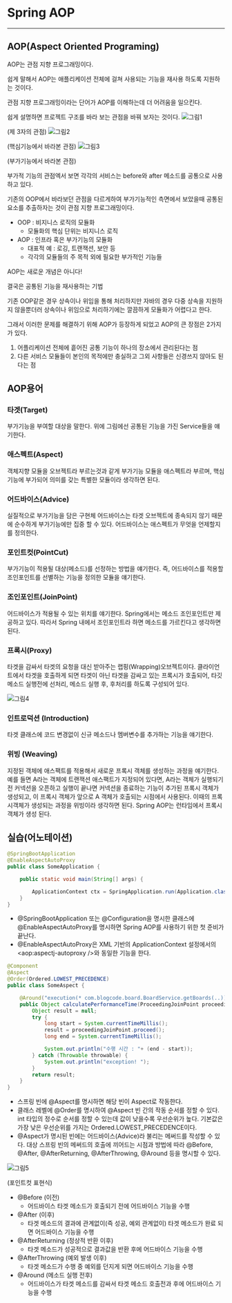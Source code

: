 # Spring AOP
---

## AOP(Aspect Oriented Programing)

AOP는 관점 지향 프로그래밍이다.

쉽게 말해서 AOP는 애플리케이션 전체에 걸쳐 사용되는 기능을 재사용 하도록 지원하는 것이다.

관점 지향 프로그래밍이라는 단어가 AOP를 이해하는데 더 어려움을 일으킨다.

쉽게 설명하면 프로젝트 구조를 바라 보는 관점을 바꿔 보자는 것이다.
![그림1](https://img1.daumcdn.net/thumb/R1280x0/?scode=mtistory&fname=http%3A%2F%2Fcfile23.uf.tistory.com%2Fimage%2F2108D041584969DA190575)

(제 3자의 관점)
![그림2](https://img1.daumcdn.net/thumb/R1280x0/?scode=mtistory&fname=http%3A%2F%2Fcfile4.uf.tistory.com%2Fimage%2F273B244458496A0A1B7AC5)

(핵심기능에서 바라본 관점)
![그림3](https://img1.daumcdn.net/thumb/R1280x0/?scode=mtistory&fname=http%3A%2F%2Fcfile3.uf.tistory.com%2Fimage%2F2473C33D58496A2A0F6DF9)

(부가기능에서 바라본 관점)

부가적 기능의 관점엑서 보면 각각의 서비스는 before와 after 메소드를 공통으로 사용하고 있다.

기존의 OOP에서 바라보던 관점을 다르게하여 부가기능적인 측면에서 보았을때 공통된 요소를 추출하자는 것이 관점 지향 프로그래밍이다.

- OOP : 비지니스 로직의 모듈화
    - 모듈화의 핵심 단위는 비지니스 로직
- AOP : 인프라 혹은 부가기능의 모듈화
    - 대표적 예 : 로깅, 트랜잭션, 보안 등
    - 각각의 모듈들의 주 목적 외에 필요한 부가적인 기능들

AOP는 새로운 개념은 아니다!

결국은 공통된 기능을 재사용하는 기법

기존 OOP같은 경우 상속이나 위임을 통해 처리하지만 자바의 경우 다중 상속을 지원하지 않을뿐더러 상속이나 위임으로 처리하기에는 깔끔하게 모듈화가 어렵다고 한다.

그래서 이러한 문제를 해결하기 위해 AOP가 등장하게 되었고 AOP의 큰 장점은 2가지가 있다.
1. 어플리케이션 전체에 흩어진 공통 기능이 하나의 장소에서 관리된다는 점
2. 다른 서비스 모듈들이 본인의 목적에만 충실하고 그외 사항들은 신경쓰지 않아도 된다는 점 

## AOP용어

### 타겟(Target)
부가기능을 부여할 대상을 말한다.
위에 그림에선 공통된 기능을 가진 Service들을 얘기한다.

### 애스펙트(Aspect)
객체지향 모듈을 오브젝트라 부르는것과 같게 부가기능 모듈을 애스펙트라 부르며, 핵심기능에 부가되어 의미를 갖는 특별한 모듈이라 생각하면 된다.

### 어드바이스(Advice)
실질적으로 부가기능을 담은 구현체
어드바이스는 타겟 오브젝트에 종속되지 않기 때문에 순수하게 부가기능에만 집중 할 수 있다.
어드바이스는 애스펙트가 무엇을 언제할지를 정의한다.

### 포인트컷(PointCut)
부가기능이 적용될 대상(메소드)를 선정하는 방법을 얘기한다.
즉, 어드바이스를 적용할 조인포인트를 선별하는 기능을 정의한 모듈을 얘기한다.

### 조인포인트(JoinPoint)
어드바이스가 적용될 수 있는 위치를 얘기한다.
Spring에서는 메소드 조인포인트만 제공하고 있다.
따라서 Spring 내에서 조인포인트라 하면 메소드를 가르킨다고 생각하면 된다.

### 프록시(Proxy)
타겟을 감싸서 타겟의 요청을 대신 받아주는 랩핑(Wrapping)오브젝트이다.
클라이언트에서 타겟을 호출하게 되면 타겟이 아닌 타겟을 감싸고 있는 프록시가 호출되어, 타깃 메소드 실행전에 선처리, 메소드 실행 후, 후처리를 하도록 구성되어 있다.

![그림4](https://img1.daumcdn.net/thumb/R1280x0/?scode=mtistory&fname=http%3A%2F%2Fcfile29.uf.tistory.com%2Fimage%2F2715394658496A61010951)

### 인트로덕션 (Introduction) 
타겟 클래스에 코드 변경없이 신규 메소드나 멤버변수를 추가하는 기능을 얘기한다. 

### 위빙 (Weaving) 
지정된 객체에 애스팩트를 적용해서 새로운 프록시 객체를 생성하는 과정을 얘기한다. 
예를 들면 A라는 객체에 트랜잭션 애스팩트가 지정되어 있다면, A라는 객체가 실행되기전 커넥션을 오픈하고 실행이 끝나면 커넥션을 종료하는 기능이 추가된 프록시 객체가 생성되고, 이 프록시 객체가 앞으로 A 객체가 호출되는 시점에서 사용된다. 이때의 프록시객체가 생성되는 과정을 위빙이라 생각하면 된다. 
Spring AOP는 런타임에서 프록시 객체가 생성 된다.

## 실습(어노테이션)
```java
@SpringBootApplication
@EnableAspectAutoProxy
public class SomeApplication {

    public static void main(String[] args) {

        ApplicationContext ctx = SpringApplication.run(Application.class, args);
    }
}
```
- @SpringBootApplication 또는 @Configuration을 명시한 클래스에 @EnableAspectAutoProxy를 명시하면 Spring AOP를 사용하기 위한 첫 준비가 끝난다.
- @EnableAspectAutoProxy은 XML 기반의 ApplicationContext 설정에서의 <aop:aspectj-autoproxy />와 동일한 기능을 한다.

```java
@Component
@Aspect
@Order(Ordered.LOWEST_PRECEDENCE)
public class SomeAspect {

    @Around("execution(* com.blogcode.board.BoardService.getBoards(..))")
    public Object calculatePerformanceTime(ProceedingJoinPoint proceedingJoinPoint) {
        Object result = null;
        try {
            long start = System.currentTimeMillis();
            result = proceedingJoinPoint.proceed();
            long end = System.currentTimeMillis();

            System.out.println("수행 시간 : "+ (end - start));
        } catch (Throwable throwable) {
            System.out.println("exception! ");
        }
        return result;
    }
}
```
- 스프링 빈에 @Aspect를 명시하면 해당 빈이 Aspect로 작동한다.
- 클래스 레벨에 @Order를 명시하여 @Aspect 빈 간의 작동 순서를 정할 수 있다. int 타입의 정수로 순서를 정할 수 있는데 값이 낮을수록 우선순위가 높다. 기본값은 가장 낮은 우선순위를 가지는 Ordered.LOWEST_PRECEDENCE이다.
- @Aspect가 명시된 빈에는 어드바이스(Advice)라 불리는 메써드를 작성할 수 있다. 대상 스프링 빈의 메써드의 호출에 끼어드는 시점과 방법에 따라 @Before, @After, @AfterReturning, @AfterThrowing, @Around 등을 명시할 수 있다.

![그림5](https://img1.daumcdn.net/thumb/R1280x0/?scode=mtistory&fname=http%3A%2F%2Fcfile26.uf.tistory.com%2Fimage%2F2379DB3E58496AA7079CEF)

(포인트컷 표현식)


- @Before (이전)
    - 어드바이스 타겟 메소드가 호출되기 전에 어드바이스 기능을 수행
- @After (이후)
    - 타겟 메소드의 결과에 관계없이(즉 성공, 예외 관계없이) 타겟 메소드가 완료 되면 어드바이스 기능을 수행
- @AfterReturning (정상적 반환 이후)
    - 타겟 메소드가 성공적으로 결과값을 반환 후에 어드바이스 기능을 수행
- @AfterThrowing (예외 발생 이후)
    - 타겟 메소드가 수행 중 예외를 던지게 되면 어드바이스 기능을 수행
- @Around (메소드 실행 전후)
    - 어드바이스가 타겟 메소드를 감싸서 타겟 메소드 호출전과 후에 어드바이스 기능을 수행